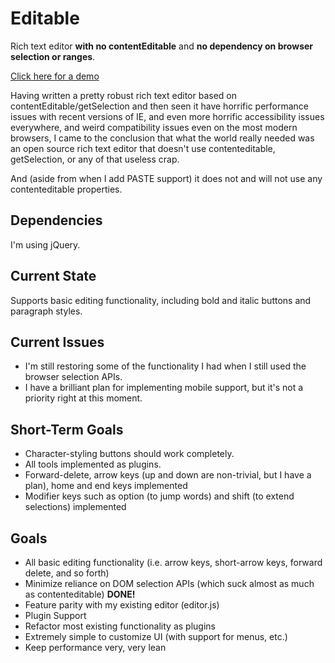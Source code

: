 # Editable

Rich text editor **with no contentEditable** and **no dependency on browser selection or ranges**.

<a href="https://webmakersites.github.io/editor2/">Click here for a demo</a>

Having written a pretty robust rich text editor based on contentEditable/getSelection and then seen it have horrific 
performance issues with recent versions of IE, and even more horrific accessibility issues everywhere, and weird
compatibility issues even on the most modern browsers, I came to the conclusion that what the world really needed
was an open source rich text editor that doesn't use contenteditable, getSelection, or any of that useless crap.

And (aside from when I add PASTE support) it does not and will not use any contenteditable properties.

## Dependencies

I'm using jQuery.

## Current State

Supports basic editing functionality, including bold and italic buttons and paragraph styles.

## Current Issues

* I'm still restoring some of the functionality I had when I still used the browser selection APIs.
* I have a brilliant plan for implementing mobile support, but it's not a priority right at this moment.

## Short-Term Goals

* Character-styling buttons should work completely.
* All tools implemented as plugins.
* Forward-delete, arrow keys (up and down are non-trivial, but I have a plan), home and end keys implemented
* Modifier keys such as option (to jump words) and shift (to extend selections) implemented

## Goals

* All basic editing functionality (i.e. arrow keys, short-arrow keys, forward delete, and so forth)
* Minimize reliance on DOM selection APIs (which suck almost as much as contenteditable) **DONE!**
* Feature parity with my existing editor (editor.js)
* Plugin Support
* Refactor most existing functionality as plugins
* Extremely simple to customize UI (with support for menus, etc.)
* Keep performance very, very lean
